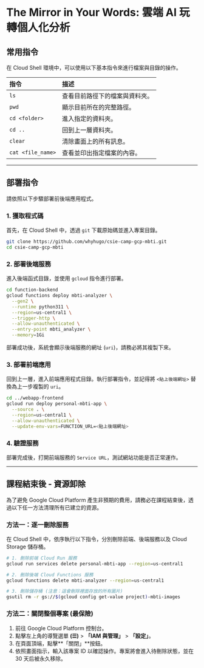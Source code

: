 # The Mirror in Your Words: 雲端 AI 玩轉個人化分析

## 常用指令

在 Cloud Shell 環境中，可以使用以下基本指令來進行檔案與目錄的操作。

| 指令 | 描述 |
| :--- | :--- |
| `ls` | 查看目前路徑下的檔案與資料夾。 |
| `pwd` | 顯示目前所在的完整路徑。 |
| `cd <folder>` | 進入指定的資料夾。 |
| `cd ..` | 回到上一層資料夾。 |
| `clear` | 清除畫面上的所有訊息。 |
| `cat <file_name>` | 查看並印出指定檔案的內容。 |

-----

## 部署指令

請依照以下步驟部署前後端應用程式。

### 1\. 獲取程式碼

首先，在 Cloud Shell 中，透過 `git` 下載原始碼並進入專案目錄。

```bash
git clone https://github.com/whyhugo/csie-camp-gcp-mbti.git
cd csie-camp-gcp-mbti
```

### 2\. 部署後端服務

進入後端函式目錄，並使用 `gcloud` 指令進行部署。

```bash
cd function-backend
gcloud functions deploy mbti-analyzer \
  --gen2 \
  --runtime python311 \
  --region=us-central1 \
  --trigger-http \
  --allow-unauthenticated \
  --entry-point mbti_analyzer \
  --memory=1Gi
```

部署成功後，系統會顯示後端服務的網址 (`uri`)，請務必將其複製下來。

### 3\. 部署前端應用

回到上一層，進入前端應用程式目錄。執行部署指令，並記得將 `<貼上後端網址>` 替換為上一步複製的 `uri`。

```bash
cd ../webapp-frontend
gcloud run deploy personal-mbti-app \
  --source . \
  --region=us-central1 \
  --allow-unauthenticated \
  --update-env-vars=FUNCTION_URL=<貼上後端網址>
```

### 4\. 驗證服務

部署完成後，打開前端服務的 `Service URL`，測試網站功能是否正常運作。

-----

## 課程結束後 - 資源卸除

為了避免 Google Cloud Platform 產生非預期的費用，請務必在課程結束後，透過以下任一方法清理所有已建立的資源。

### 方法一：逐一刪除服務

在 Cloud Shell 中，依序執行以下指令，分別刪除前端、後端服務以及 Cloud Storage 儲存桶。

```bash
# 1. 刪除前端 Cloud Run 服務
gcloud run services delete personal-mbti-app --region=us-central1

# 2. 刪除後端 Cloud Functions 服務
gcloud functions delete mbti-analyzer --region=us-central1

# 3. 刪除儲存桶 (注意：這會刪除裡面存放的所有圖片)
gsutil rm -r gs://$(gcloud config get-value project)-mbti-images
```

### 方法二：關閉整個專案 (最保險)

1.  前往 Google Cloud Platform 控制台。
2.  點擊左上角的導覽選單 **(☰)** \> **「IAM 與管理」** \> **「設定」**。
3.  在頁面頂端，點擊\*\*「關閉」\*\*按鈕。
4.  依照畫面指示，輸入該專案 ID 以確認操作。專案將會進入待刪除狀態，並在 30 天后被永久移除。